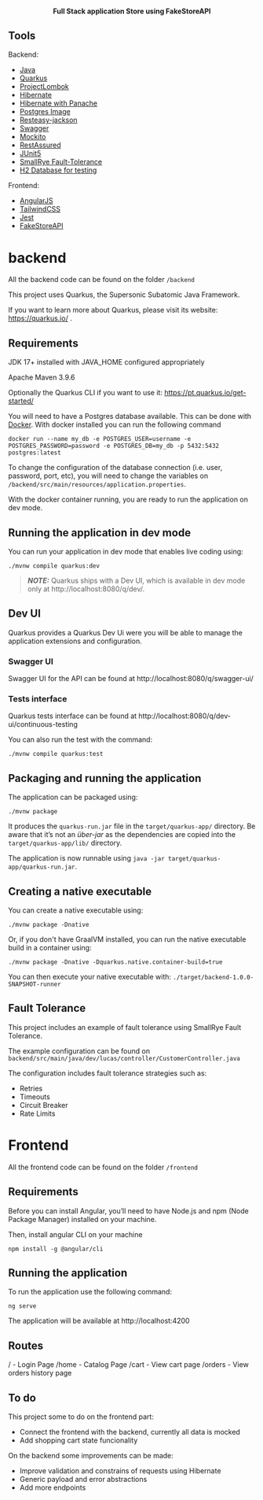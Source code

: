 <h4 align="center">
  Full Stack application Store using FakeStoreAPI
</h4>

## Tools

Backend:

- [Java](https://www.java.com/pt-BR/)
- [Quarkus](https://pt.quarkus.io/)
- [ProjectLombok](https://projectlombok.org/)
- [Hibernate](https://hibernate.org/)
- [Hibernate with Panache](https://pt.quarkus.io/guides/hibernate-orm-panache)
- [Postgres Image](https://hub.docker.com/_/postgres)
- [Resteasy-jackson](https://quarkus.io/extensions/io.quarkus/quarkus-resteasy-jackson/)
- [Swagger](https://swagger.io/specification/)
- [Mockito](https://site.mockito.org/)
- [RestAssured](https://rest-assured.io/)
- [JUnit5](https://junit.org/junit5/)
- [SmallRye Fault-Tolerance](https://github.com/smallrye/smallrye-fault-tolerance/)
- [H2 Database for testing](https://www.h2database.com/html/main.html)

Frontend:

- [AngularJS](https://angularjs.org/)
- [TailwindCSS](https://tailwindcss.com/)
- [Jest](https://jestjs.io/)
- [FakeStoreAPI](https://fakestoreapi.com/)

# backend

All the backend code can be found on the folder `/backend`

This project uses Quarkus, the Supersonic Subatomic Java Framework.

If you want to learn more about Quarkus, please visit its website: https://quarkus.io/ .

## Requirements

JDK 17+ installed with JAVA_HOME configured appropriately

Apache Maven 3.9.6

Optionally the Quarkus CLI if you want to use it: https://pt.quarkus.io/get-started/

You will need to have a Postgres database available. This can be done with [Docker](https://www.docker.com/). With docker installed you can run the following command

```shell script
docker run --name my_db -e POSTGRES_USER=username -e POSTGRES_PASSWORD=password -e POSTGRES_DB=my_db -p 5432:5432 postgres:latest
```

To change the configuration of the database connection (i.e. user, password, port, etc), you will need to change the variables on `/backend/src/main/resources/application.properties`.

With the docker container running, you are ready to run the application on dev mode.

## Running the application in dev mode

You can run your application in dev mode that enables live coding using:

```shell script
./mvnw compile quarkus:dev
```

> **_NOTE:_** Quarkus ships with a Dev UI, which is available in dev mode only at http://localhost:8080/q/dev/.

## Dev UI

Quarkus provides a Quarkus Dev Ui were you will be able to manage the application extensions and configuration.

### Swagger UI

Swagger UI for the API can be found at http://localhost:8080/q/swagger-ui/

### Tests interface

Quarkus tests interface can be found at http://localhost:8080/q/dev-ui/continuous-testing

You can also run the test with the command:

```shell script
./mvnw compile quarkus:test
```

## Packaging and running the application

The application can be packaged using:

```shell script
./mvnw package
```

It produces the `quarkus-run.jar` file in the `target/quarkus-app/` directory.
Be aware that it’s not an _über-jar_ as the dependencies are copied into the `target/quarkus-app/lib/` directory.

The application is now runnable using `java -jar target/quarkus-app/quarkus-run.jar`.

## Creating a native executable

You can create a native executable using:

```shell script
./mvnw package -Dnative
```

Or, if you don't have GraalVM installed, you can run the native executable build in a container using:

```shell script
./mvnw package -Dnative -Dquarkus.native.container-build=true
```

You can then execute your native executable with: `./target/backend-1.0.0-SNAPSHOT-runner`

## Fault Tolerance

This project includes an example of fault tolerance using SmallRye Fault Tolerance.

The example configuration can be found on `backend/src/main/java/dev/lucas/controller/CustomerController.java`

The configuration includes fault tolerance strategies such as:

- Retries
- Timeouts
- Circuit Breaker
- Rate Limits

# Frontend

All the frontend code can be found on the folder `/frontend`

## Requirements

Before you can install Angular, you’ll need to have Node.js and npm (Node Package Manager) installed on your machine.

Then, install angular CLI on your machine

```shell script
npm install -g @angular/cli
```

## Running the application

To run the application use the following command:

```shell script
ng serve
```

The application will be available at http://localhost:4200

## Routes

/ - Login Page
/home - Catalog Page
/cart - View cart page
/orders - View orders history page

## To do

This project some to do on the frontend part:

- Connect the frontend with the backend, currently all data is mocked
- Add shopping cart state funcionality

On the backend some improvements can be made:

- Improve validation and constrains of requests using Hibernate
- Generic payload and error abstractions
- Add more endpoints
